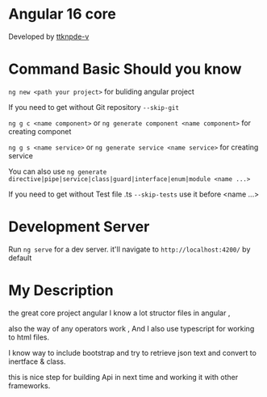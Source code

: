 # Angular 16 core
Developed by [ttknpde-v](https://github.com/ttknpde-v)

# Command Basic Should you know
`ng new <path your project>` for buliding angular project 

If you need to get without Git repository `--skip-git`

`ng g c <name component>` or `ng generate component <name component>` for creating componet

`ng g s <name service>` or `ng generate service <name service>` for creating service

You can also use `ng generate directive|pipe|service|class|guard|interface|enum|module <name ...>`

If you need to get without Test file .ts `--skip-tests` use it before <name ...>

# Development Server 

Run `ng serve` for a dev server. it'll navigate to `http://localhost:4200/` by default

# My Description
the great core project angular I know a lot structor files in angular , 

also the way of any operators work , And I also use typescript for working to html files. 

I know way to include bootstrap and try to retrieve json text and convert to inertface & class. 

this is nice step for building Api in next time and working it with other frameworks.
